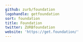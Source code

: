```yaml
---
github: zurb/foundation
logohandle: getfoundation
sort: foundation
title: Foundation
twitter: ZURBfoundation
website: 'https://get.foundation/'
---
```


